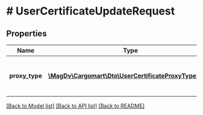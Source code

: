 # # UserCertificateUpdateRequest

## Properties

Name | Type | Description | Notes
------------ | ------------- | ------------- | -------------
**proxy_type** | [**\MagDv\Cargomart\Dto\UserCertificateProxyTypeEnum**](UserCertificateProxyTypeEnum.md) | Тип доверенности в сертификате (ПЭП админ) |

[[Back to Model list]](../../README.md#models) [[Back to API list]](../../README.md#endpoints) [[Back to README]](../../README.md)
